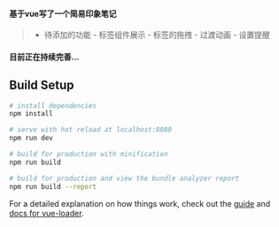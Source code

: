 #### 基于vue写了一个简易印象笔记

 > - 待添加的功能
 	- 标签组件展示
 	- 标签的拖拽
 	- 过渡动画
 	- 设置提醒
 	
#### 目前正在持续完善...

## Build Setup

``` bash
# install dependencies
npm install

# serve with hot reload at localhost:8080
npm run dev

# build for production with minification
npm run build

# build for production and view the bundle analyzer report
npm run build --report
```

For a detailed explanation on how things work, check out the [guide](http://vuejs-templates.github.io/webpack/) and [docs for vue-loader](http://vuejs.github.io/vue-loader).
